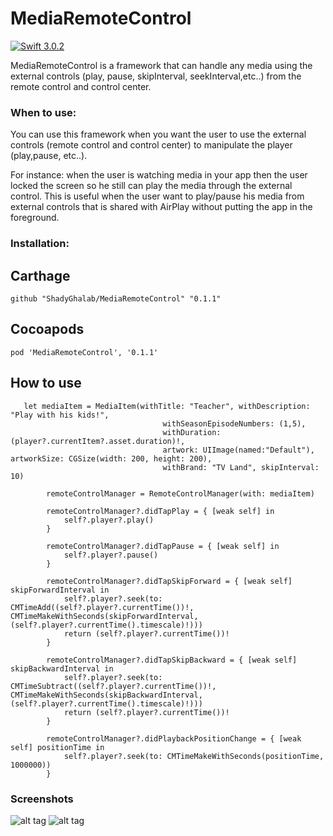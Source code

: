 # MediaRemoteControl 

[![Swift 3.0.2](https://img.shields.io/badge/Swift-3.0.2-green.svg?style=flat)](https://swift.org/)


MediaRemoteControl is a framework that can handle any media using the external controls (play, pause, skipInterval, seekInterval,etc..) 
from the remote control and control center.


### When to use:
You can use this framework when you want the user to use the external controls (remote control and control center) to manipulate
the player (play,pause, etc..). 

For instance: when the user is watching media in your app then the user locked the screen so he still can
play the media through the external control. This is useful when the user want to play/pause his media from external controls
that is shared with AirPlay without putting the app in the foreground.


### Installation:
## Carthage

``` github "ShadyGhalab/MediaRemoteControl" "0.1.1" ```

## Cocoapods

``` pod 'MediaRemoteControl', '0.1.1' ```

## How to use

```
   let mediaItem = MediaItem(withTitle: "Teacher", withDescription: "Play with his kids!",
                                  withSeasonEpisodeNumbers: (1,5),
                                  withDuration: (player?.currentItem?.asset.duration)!,
                                  artwork: UIImage(named:"Default"), artworkSize: CGSize(width: 200, height: 200),
                                  withBrand: "TV Land", skipInterval: 10)
        
        remoteControlManager = RemoteControlManager(with: mediaItem)

        remoteControlManager?.didTapPlay = { [weak self] in
            self?.player?.play()
        }
        
        remoteControlManager?.didTapPause = { [weak self] in
            self?.player?.pause()
        }
        
        remoteControlManager?.didTapSkipForward = { [weak self] skipForwardInterval in
            self?.player?.seek(to: CMTimeAdd((self?.player?.currentTime())!, CMTimeMakeWithSeconds(skipForwardInterval, (self?.player?.currentTime().timescale)!)))
            return (self?.player?.currentTime())!
        }
        
        remoteControlManager?.didTapSkipBackward = { [weak self] skipBackwardInterval in
            self?.player?.seek(to: CMTimeSubtract((self?.player?.currentTime())!, CMTimeMakeWithSeconds(skipBackwardInterval, (self?.player?.currentTime().timescale)!)))
            return (self?.player?.currentTime())!
        }
        
        remoteControlManager?.didPlaybackPositionChange = { [weak self] positionTime in
            self?.player?.seek(to: CMTimeMakeWithSeconds(positionTime, 1000000))
        }   
```
    
    
### Screenshots

![alt tag](http://i66.tinypic.com/2dadbhh.png)
![alt tag](http://i63.tinypic.com/24d1ysi.png)
